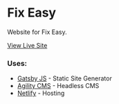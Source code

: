 # Fix Easy

Website for Fix Easy.

[View Live Site](https://www.fixeasy.ca)

### Uses:

- [Gatsby JS](https://www.gatsbyjs.com/) - Static Site Generator
- [Agility CMS](https://www.agilitycms.com/) - Headless CMS
- [Netlify](https://www.netlify.com/) - Hosting

